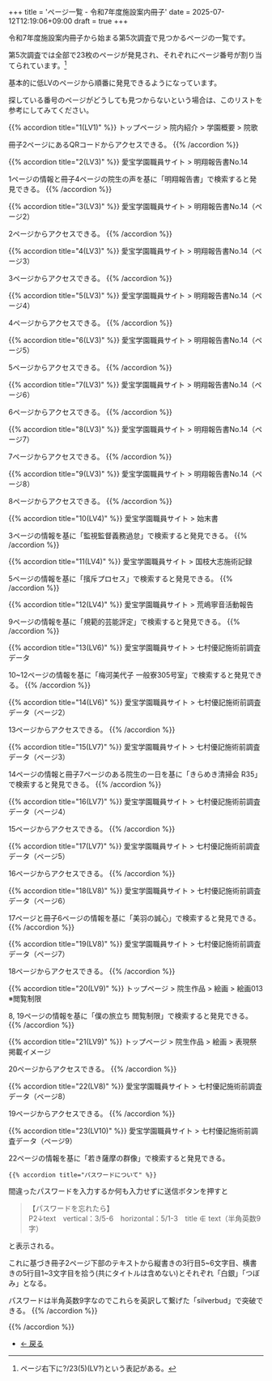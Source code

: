 +++
title = 'ページ一覧 - 令和7年度施設案内冊子'
date = 2025-07-12T12:19:06+09:00
draft = true
+++

令和7年度施設案内冊子から始まる第5次調査で見つかるページの一覧です。

第5次調査では全部で23枚のページが発見され、それぞれにページ番号が割り当てられています。[^1]

基本的に低LVのページから順番に発見できるようになっています。

探している番号のページがどうしても見つからないという場合は、このリストを参考にしてみてください。

{{% accordion title="1(LV1)" %}}
トップページ > 院内紹介 > 学園概要 > 院歌

冊子2ページにあるQRコードからアクセスできる。
{{% /accordion %}}

{{% accordion title="2(LV3)" %}}
愛宝学園職員サイト > 明翔報告書No.14

1ページの情報と冊子4ページの院生の声を基に「明翔報告書」で検索すると発見できる。
{{% /accordion %}}

{{% accordion title="3(LV3)" %}}
愛宝学園職員サイト > 明翔報告書No.14（ページ2）

2ページからアクセスできる。
{{% /accordion %}}

{{% accordion title="4(LV3)" %}}
愛宝学園職員サイト > 明翔報告書No.14（ページ3）

3ページからアクセスできる。
{{% /accordion %}}

{{% accordion title="5(LV3)" %}}
愛宝学園職員サイト > 明翔報告書No.14（ページ4）

4ページからアクセスできる。
{{% /accordion %}}

{{% accordion title="6(LV3)" %}}
愛宝学園職員サイト > 明翔報告書No.14（ページ5）

5ページからアクセスできる。
{{% /accordion %}}

{{% accordion title="7(LV3)" %}}
愛宝学園職員サイト > 明翔報告書No.14（ページ6）

6ページからアクセスできる。
{{% /accordion %}}

{{% accordion title="8(LV3)" %}}
愛宝学園職員サイト > 明翔報告書No.14（ページ7）

7ページからアクセスできる。
{{% /accordion %}}

{{% accordion title="9(LV3)" %}}
愛宝学園職員サイト > 明翔報告書No.14（ページ8）

8ページからアクセスできる。
{{% /accordion %}}

{{% accordion title="10(LV4)" %}}
愛宝学園職員サイト > 始末書

3ページの情報を基に「監視監督義務過怠」で検索すると発見できる。
{{% /accordion %}}

{{% accordion title="11(LV4)" %}}
愛宝学園職員サイト > 国枝大志施術記録

5ページの情報を基に「擯斥プロセス」で検索すると発見できる。
{{% /accordion %}}

{{% accordion title="12(LV4)" %}}
愛宝学園職員サイト > 荒嶋寧音活動報告

9ページの情報を基に「規範的芸能評定」で検索すると発見できる。
{{% /accordion %}}

{{% accordion title="13(LV6)" %}}
愛宝学園職員サイト > 七村優記施術前調査データ

10~12ページの情報を基に「梅河美代子 一般寮305号室」で検索すると発見できる。
{{% /accordion %}}

{{% accordion title="14(LV6)" %}}
愛宝学園職員サイト > 七村優記施術前調査データ（ページ2）

13ページからアクセスできる。
{{% /accordion %}}

{{% accordion title="15(LV7)" %}}
愛宝学園職員サイト > 七村優記施術前調査データ（ページ3）

14ページの情報と冊子7ページのある院生の一日を基に「きらめき清掃会 R35」で検索すると発見できる。
{{% /accordion %}}

{{% accordion title="16(LV7)" %}}
愛宝学園職員サイト > 七村優記施術前調査データ（ページ4）

15ページからアクセスできる。
{{% /accordion %}}

{{% accordion title="17(LV7)" %}}
愛宝学園職員サイト > 七村優記施術前調査データ（ページ5）

16ページからアクセスできる。
{{% /accordion %}}

{{% accordion title="18(LV8)" %}}
愛宝学園職員サイト > 七村優記施術前調査データ（ページ6）

17ページと冊子6ページの情報を基に「美羽の誠心」で検索すると発見できる。
{{% /accordion %}}

{{% accordion title="19(LV8)" %}}
愛宝学園職員サイト > 七村優記施術前調査データ（ページ7）

18ページからアクセスできる。
{{% /accordion %}}

{{% accordion title="20(LV9)" %}}
トップページ > 院生作品 > 絵画 > 絵画013 ※閲覧制限

8, 19ページの情報を基に「僕の旅立ち 閲覧制限」で検索すると発見できる。
{{% /accordion %}}

{{% accordion title="21(LV9)" %}}
トップページ > 院生作品 > 絵画 > 表現祭掲載イメージ

20ページからアクセスできる。
{{% /accordion %}}

{{% accordion title="22(LV8)" %}}
愛宝学園職員サイト > 七村優記施術前調査データ（ページ8）

19ページからアクセスできる。
{{% /accordion %}}

{{% accordion title="23(LV10)" %}}
愛宝学園職員サイト > 七村優記施術前調査データ（ページ9）

22ページの情報を基に「若き薩摩の群像」で検索すると発見できる。

    {{% accordion title="パスワードについて" %}}
間違ったパスワードを入力するか何も入力せずに送信ボタンを押すと

> 【パスワードを忘れたら】<br>
> P2↓text　vertical：3/5-6　horizontal：5/1-3　title ∉ text（半角英数9字）

と表示される。

これに基づき冊子2ページ下部のテキストから縦書きの3行目5\~6文字目、横書きの5行目1\~3文字目を拾う(共にタイトルは含めない)とそれぞれ「白銀」「つぼみ」となる。

パスワードは半角英数9字なのでこれらを英訳して繋げた「silverbud」で突破できる。
    {{% /accordion %}}

{{% /accordion %}}

[^1]: ページ右下に?/23(5)(LV?)という表記がある。

<ul class="pager blog-pager">
    <li class="previous">
        <a href="../" data-toggle="tooltip" data-placement="top" title="令和7年度施設案内冊子">&larr; 戻る</a>
    </li>
</ul>
